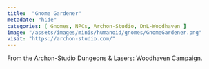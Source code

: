 ```yaml
---
title:  "Gnome Gardener"
metadate: "hide"
categories: [ Gnomes, NPCs, Archon-Studio, DnL-Woodhaven ]
image: "/assets/images/minis/humanoid/gnomes/GnomeGardener.png"
visit: "https://archon-studio.com/"
---
```

From the Archon-Studio Dungeons & Lasers: Woodhaven Campaign.